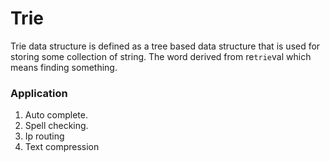 # Trie

Trie data structure is defined as a tree based data structure that is used for storing some collection of string.
The word derived from re`trie`val which means finding something. <br />

### Application

<ol>
  <li>Auto complete.</li>
  <li>Spell checking.</li>
  <li>Ip routing</li>
  <li>Text compression</li>
</ol>